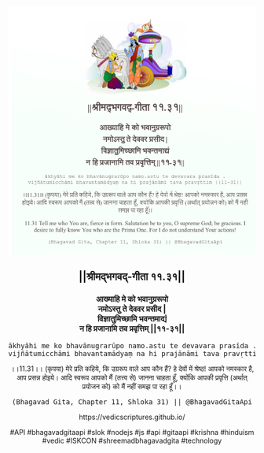 <img src="../../asset/BG_11_31.png"/>
<center><h2>||श्रीमद्‍भगवद्‍-गीता ११.३१||</h2>
<h3>आख्याहि मे को भवानुग्ररूपो<br/>नमोऽस्तु ते देववर प्रसीद |<br/>विज्ञातुमिच्छामि भवन्तमाद्यं<br/>न हि प्रजानामि तव प्रवृत्तिम् ||११-३१||</h3>
<pre>ākhyāhi me ko bhavānugrarūpo namo.astu te devavara prasīda .<br/>vijñātumicchāmi bhavantamādyaṃ na hi prajānāmi tava pravṛttim ||11-31||</pre>
<p>।।11.31।। (कृपया) मेरे प्रति कहिये, कि उग्ररूप वाले आप कौन हैं? हे देवों में श्रेष्ठ! आपको नमस्कार है, आप प्रसन्न होइये। आदि स्वरूप आपको मैं (तत्त्व से) जानना चाहता हूँ, क्योंकि आपकी प्रवृत्ति (अर्थात् प्रयोजन को) को मैं नहीं समझ पा रहा हूँ।।</p>
<pre>(Bhagavad Gita, Chapter 11, Shloka 31) || @BhagavadGitaApi</pre><p>https://vedicscriptures.github.io/</p><p>#API #bhagavadgitaapi #slok #nodejs #js #api #gitaapi #krishna #hinduism #vedic #ISKCON #shreemadbhagavadgita #technology</p></center>